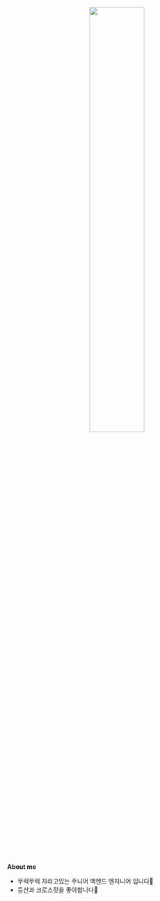 
<p align="center"><img width="50%" src="https://user-images.githubusercontent.com/57280699/208332957-b2bb8226-c8ce-4b66-a962-b29dd42c8ca9.png" /></p>

**About me** 

  + 무럭무럭 자라고있는 주니어 백엔드 엔지니어 입니다🌱  
  + 등산과 크로스핏을 좋아합니다:muscle:

